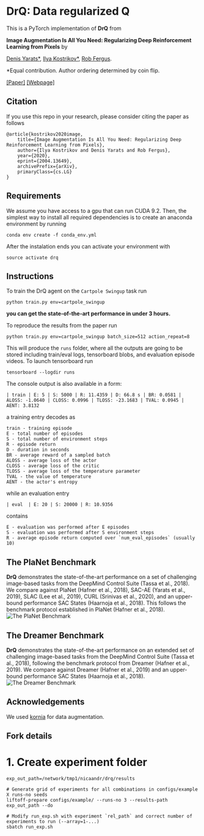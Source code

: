 # DrQ: Data regularized Q

This is a PyTorch implementation of **DrQ** from

**Image Augmentation Is All You Need: Regularizing Deep Reinforcement Learning from Pixels** by

[Denis Yarats*](https://cs.nyu.edu/~dy1042/), [Ilya Kostrikov*](https://github.com/ikostrikov), [Rob Fergus](https://cs.nyu.edu/~fergus/pmwiki/pmwiki.php).

*Equal contribution. Author ordering determined by coin flip.

[[Paper]](https://arxiv.org/abs/2004.13649) [[Webpage]](https://sites.google.com/view/data-regularized-q)

## Citation
If you use this repo in your research, please consider citing the paper as follows
```
@article{kostrikov2020image,
    title={Image Augmentation Is All You Need: Regularizing Deep Reinforcement Learning from Pixels},
    author={Ilya Kostrikov and Denis Yarats and Rob Fergus},
    year={2020},
    eprint={2004.13649},
    archivePrefix={arXiv},
    primaryClass={cs.LG}
}
```

## Requirements
We assume you have access to a gpu that can run CUDA 9.2. Then, the simplest way to install all required dependencies is to create an anaconda environment by running
```
conda env create -f conda_env.yml
```
After the instalation ends you can activate your environment with
```
source activate drq
```

## Instructions
To train the DrQ agent on the `Cartpole Swingup` task run
```
python train.py env=cartpole_swingup
```
**you can get the state-of-the-art performance in under 3 hours.**

To reproduce the results from the paper run
```
python train.py env=cartpole_swingup batch_size=512 action_repeat=8
```

This will produce the `runs` folder, where all the outputs are going to be stored including train/eval logs, tensorboard blobs, and evaluation episode videos. To launch tensorboard run
```
tensorboard --logdir runs
```

The console output is also available in a form:
```
| train | E: 5 | S: 5000 | R: 11.4359 | D: 66.8 s | BR: 0.0581 | ALOSS: -1.0640 | CLOSS: 0.0996 | TLOSS: -23.1683 | TVAL: 0.0945 | AENT: 3.8132
```
a training entry decodes as
```
train - training episode
E - total number of episodes 
S - total number of environment steps
R - episode return
D - duration in seconds
BR - average reward of a sampled batch
ALOSS - average loss of the actor
CLOSS - average loss of the critic
TLOSS - average loss of the temperature parameter
TVAL - the value of temperature
AENT - the actor's entropy
```
while an evaluation entry
```
| eval  | E: 20 | S: 20000 | R: 10.9356
```
contains 
```
E - evaluation was performed after E episodes
S - evaluation was performed after S environment steps
R - average episode return computed over `num_eval_episodes` (usually 10)
```

## The PlaNet Benchmark
**DrQ** demonstrates the state-of-the-art performance on a set of challenging image-based tasks from the DeepMind Control Suite (Tassa et al., 2018). We compare against PlaNet (Hafner et al., 2018), SAC-AE (Yarats et al., 2019), SLAC (Lee et al., 2019), CURL (Srinivas et al., 2020), and an upper-bound performance SAC States (Haarnoja et al., 2018). This follows the benchmark protocol established in PlaNet (Hafner et al., 2018).
![The PlaNet Benchmark](pngs/planet_bench.png)

## The Dreamer Benchmark
**DrQ** demonstrates the state-of-the-art performance on an extended set of challenging image-based tasks from the DeepMind Control Suite (Tassa et al., 2018), following the benchmark protocol from Dreamer (Hafner et al., 2019). We compare against Dreamer (Hafner et al., 2019) and an upper-bound performance SAC States (Haarnoja et al., 2018).
![The Dreamer Benchmark](pngs/dreamer_bench.png)


## Acknowledgements 
We used [kornia](https://github.com/kornia/kornia) for data augmentation.

## Fork details

# 1. Create experiment folder
```
exp_out_path=/network/tmp1/nicaandr/drq/results

# Generate grid of experiments for all combinations in configs/example X runs-no seeds
liftoff-prepare configs/example/ --runs-no 3 --results-path exp_out_path --do

# Modify run_exp.sh with experiment `rel_path` and correct number of experiments to run (--array=1-...)
sbatch run_exp.sh
```
